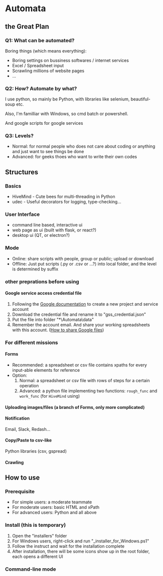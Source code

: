 # Automata
## the **Great Plan**

### Q1: What can be automated?
Boring things (which means everything):
- Boring settings on bussiness softwares / internet services
- Excel / Spreadsheet input
- Scrawling millions of website pages
- ...

### Q2: How? Automate by what?
I use python, so mainly be Python, with libraries like selenium, beautiful-soup etc.

Also, I'm familliar with Windows, so cmd batch or powershell.

And google scripts for google services

### Q3: Levels?
- Normal: for normal people who does not care about coding or anything and just want to see things be done
- Advanced: for geeks thoes who want to write their own codes

## Structures

### Basics
- HiveMind - Cute bees for multi-threading in Python
- udec - Useful decorators for logging, type-checking...

### User Interface
- command line based, interactive ui
- web page as ui (built with flask, or react?)
- desktop ui (QT, or electron?)

### Mode
- Online: share scripts with people, group or public; upload or download
- Offline: Just put scripts (.py or .csv or ...?) into local folder, and the level is determined by suffix

### other preprations before using
#### Google service access credential file
1. Following the [Google documentation](https://developers.google.com/identity/protocols/OAuth2ServiceAccount) to create a new project and service account
2. Download the credential file and rename it to "gss_credential.json"
3. Put the file into folder "*\Automata\data\"
4. Remember the account email. And share your working spreadsheets with this account. ([How to share Google files](https://support.google.com/drive/answer/2494822?co=GENIE.Platform%3DDesktop&hl=en))

### For different missions
#### Forms
- Recommended: a spreadsheet or csv file contains xpaths for every input-able elements for reference
- Option:
    1. Normal: a spreadsheet or csv file with rows of steps for a certain operation
    2. Advanced: a python file implementing two functions: `rough_func` and `work_func` (for `HiveMind` using)
#### Uploading images/files (a branch of Forms, only more complicated)
#### Notification
Email, Slack, Redash...
#### Copy/Paste to csv-like
Python libraries (csv, gspread)
#### Crawling

## How to use
### Prerequisite
- For simple users: a moderate teammate
- For moderate users: basic HTML and xPath
- For advanced users: Python and all above

### Install (this is temporary)
1. Open the "installers" folder
2. For Windows users, right-click and run "_installer_for_Windows.ps1"
3. Follow the instruct and wait for the installation complete
4. After installation, there will be some icons show up in the root folder, each opens a different UI

### Command-line mode

